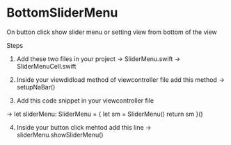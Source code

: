 # BottomSliderMenu
On button click show slider menu or setting view from bottom of the view



Steps

1. Add these two files in your project
 -> SliderMenu.swift
 -> SliderMenuCell.swift
 
 2. Inside your viewdidload method of viewcontroller file add this method
 -> setupNaBar()
 
 3. Add this code snippet in your viewcontroller file
 
 ->     let sliderMenu: SliderMenu = {
        let sm = SliderMenu()
        return sm
       }()
       

  4. Inside your button click mehtod add this line
  -> sliderMenu.showSliderMenu()
